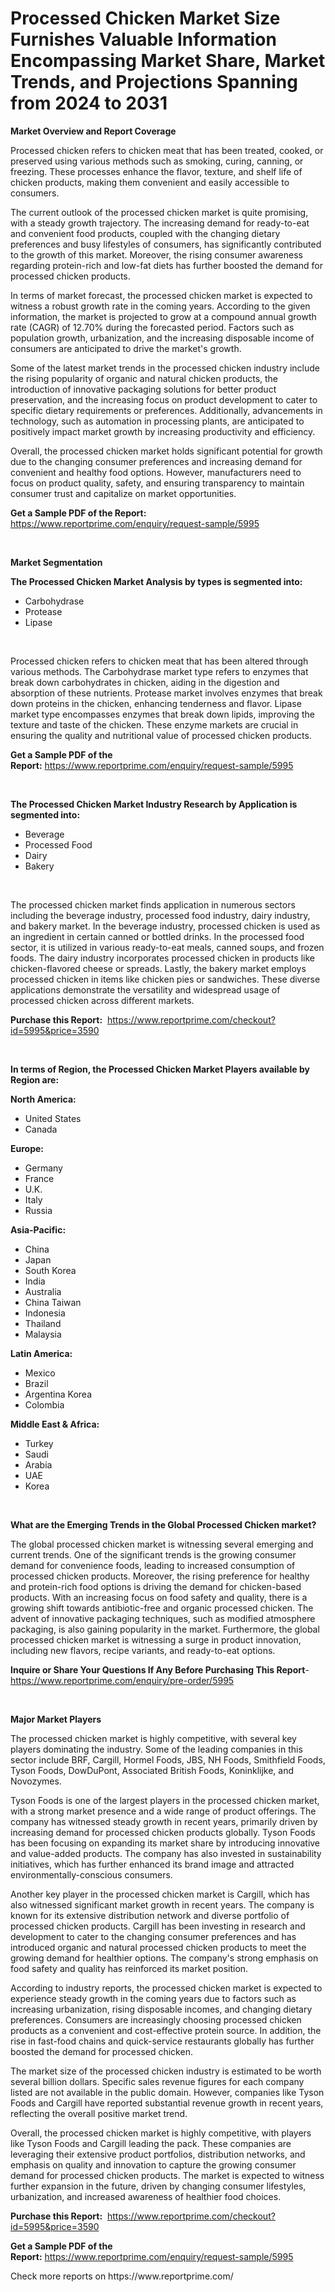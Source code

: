 <p><h1>Processed Chicken Market Size Furnishes Valuable Information Encompassing Market Share, Market Trends, and Projections Spanning from 2024 to 2031</h1></p><p><strong>Market Overview and Report Coverage</strong></p>
<p><p>Processed chicken refers to chicken meat that has been treated, cooked, or preserved using various methods such as smoking, curing, canning, or freezing. These processes enhance the flavor, texture, and shelf life of chicken products, making them convenient and easily accessible to consumers.</p><p>The current outlook of the processed chicken market is quite promising, with a steady growth trajectory. The increasing demand for ready-to-eat and convenient food products, coupled with the changing dietary preferences and busy lifestyles of consumers, has significantly contributed to the growth of this market. Moreover, the rising consumer awareness regarding protein-rich and low-fat diets has further boosted the demand for processed chicken products.</p><p>In terms of market forecast, the processed chicken market is expected to witness a robust growth rate in the coming years. According to the given information, the market is projected to grow at a compound annual growth rate (CAGR) of 12.70% during the forecasted period. Factors such as population growth, urbanization, and the increasing disposable income of consumers are anticipated to drive the market's growth.</p><p>Some of the latest market trends in the processed chicken industry include the rising popularity of organic and natural chicken products, the introduction of innovative packaging solutions for better product preservation, and the increasing focus on product development to cater to specific dietary requirements or preferences. Additionally, advancements in technology, such as automation in processing plants, are anticipated to positively impact market growth by increasing productivity and efficiency.</p><p>Overall, the processed chicken market holds significant potential for growth due to the changing consumer preferences and increasing demand for convenient and healthy food options. However, manufacturers need to focus on product quality, safety, and ensuring transparency to maintain consumer trust and capitalize on market opportunities.</p></p>
<p><strong>Get a Sample PDF of the Report:</strong> <a href="https://www.reportprime.com/enquiry/request-sample/5995">https://www.reportprime.com/enquiry/request-sample/5995</a></p>
<p>&nbsp;</p>
<p><strong>Market Segmentation</strong></p>
<p><strong>The Processed Chicken Market Analysis by types is segmented into:</strong></p>
<p><ul><li>Carbohydrase</li><li>Protease</li><li>Lipase</li></ul></p>
<p>&nbsp;</p>
<p><p>Processed chicken refers to chicken meat that has been altered through various methods. The Carbohydrase market type refers to enzymes that break down carbohydrates in chicken, aiding in the digestion and absorption of these nutrients. Protease market involves enzymes that break down proteins in the chicken, enhancing tenderness and flavor. Lipase market type encompasses enzymes that break down lipids, improving the texture and taste of the chicken. These enzyme markets are crucial in ensuring the quality and nutritional value of processed chicken products.</p></p>
<p><strong>Get a Sample PDF of the Report:</strong>&nbsp;<a href="https://www.reportprime.com/enquiry/request-sample/5995">https://www.reportprime.com/enquiry/request-sample/5995</a></p>
<p>&nbsp;</p>
<p><strong>The Processed Chicken Market Industry Research by Application is segmented into:</strong></p>
<p><ul><li>Beverage</li><li>Processed Food</li><li>Dairy</li><li>Bakery</li></ul></p>
<p>&nbsp;</p>
<p><p>The processed chicken market finds application in numerous sectors including the beverage industry, processed food industry, dairy industry, and bakery market. In the beverage industry, processed chicken is used as an ingredient in certain canned or bottled drinks. In the processed food sector, it is utilized in various ready-to-eat meals, canned soups, and frozen foods. The dairy industry incorporates processed chicken in products like chicken-flavored cheese or spreads. Lastly, the bakery market employs processed chicken in items like chicken pies or sandwiches. These diverse applications demonstrate the versatility and widespread usage of processed chicken across different markets.</p></p>
<p><strong>Purchase this Report:</strong>&nbsp; <a href="https://www.reportprime.com/checkout?id=5995&price=3590">https://www.reportprime.com/checkout?id=5995&price=3590</a></p>
<p>&nbsp;</p>
<p><strong>In terms of Region, the Processed Chicken Market Players available by Region are:</strong></p>
<p>
    <p> <strong> North America: </strong>
        <ul>
            <li>United States</li>
            <li>Canada</li>
        </ul>
        </p> 
    <p> <strong> Europe: </strong>
        <ul>
            <li>Germany</li>
            <li>France</li>
            <li>U.K.</li>
            <li>Italy</li>
            <li>Russia</li>
        </ul>
        </p> 
    <p> <strong> Asia-Pacific: </strong>
        <ul>
            <li>China</li>
            <li>Japan</li>
            <li>South Korea</li>
            <li>India</li>
            <li>Australia</li>
            <li>China Taiwan</li>
            <li>Indonesia</li>
            <li>Thailand</li>
            <li>Malaysia</li>
        </ul>
        </p> 
    <p> <strong> Latin America: </strong>
        <ul>
            <li>Mexico</li>
            <li>Brazil</li>
            <li>Argentina Korea</li>
            <li>Colombia</li>
        </ul>
        </p> 
    <p> <strong> Middle East & Africa: </strong>
        <ul>
            <li>Turkey</li>
            <li>Saudi</li>
            <li>Arabia</li>
            <li>UAE</li>
            <li>Korea</li>
        </ul>
    </p>
    </p>
<p>&nbsp;</p>
<p><strong>What are the Emerging Trends in the Global Processed Chicken market?</strong></p>
<p><p>The global processed chicken market is witnessing several emerging and current trends. One of the significant trends is the growing consumer demand for convenience foods, leading to increased consumption of processed chicken products. Moreover, the rising preference for healthy and protein-rich food options is driving the demand for chicken-based products. With an increasing focus on food safety and quality, there is a growing shift towards antibiotic-free and organic processed chicken. The advent of innovative packaging techniques, such as modified atmosphere packaging, is also gaining popularity in the market. Furthermore, the global processed chicken market is witnessing a surge in product innovation, including new flavors, recipe variants, and ready-to-eat options.</p></p>
<p><strong>Inquire or Share Your Questions If Any Before Purchasing This Report</strong>- <a href="https://www.reportprime.com/enquiry/pre-order/5995">https://www.reportprime.com/enquiry/pre-order/5995</a></p>
<p>&nbsp;</p>
<p><strong>Major Market Players</strong></p>
<p><p>The processed chicken market is highly competitive, with several key players dominating the industry. Some of the leading companies in this sector include BRF, Cargill, Hormel Foods, JBS, NH Foods, Smithfield Foods, Tyson Foods, DowDuPont, Associated British Foods, Koninklijke, and Novozymes.</p><p>Tyson Foods is one of the largest players in the processed chicken market, with a strong market presence and a wide range of product offerings. The company has witnessed steady growth in recent years, primarily driven by increasing demand for processed chicken products globally. Tyson Foods has been focusing on expanding its market share by introducing innovative and value-added products. The company has also invested in sustainability initiatives, which has further enhanced its brand image and attracted environmentally-conscious consumers.</p><p>Another key player in the processed chicken market is Cargill, which has also witnessed significant market growth in recent years. The company is known for its extensive distribution network and diverse portfolio of processed chicken products. Cargill has been investing in research and development to cater to the changing consumer preferences and has introduced organic and natural processed chicken products to meet the growing demand for healthier options. The company's strong emphasis on food safety and quality has reinforced its market position.</p><p>According to industry reports, the processed chicken market is expected to experience steady growth in the coming years due to factors such as increasing urbanization, rising disposable incomes, and changing dietary preferences. Consumers are increasingly choosing processed chicken products as a convenient and cost-effective protein source. In addition, the rise in fast-food chains and quick-service restaurants globally has further boosted the demand for processed chicken.</p><p>The market size of the processed chicken industry is estimated to be worth several billion dollars. Specific sales revenue figures for each company listed are not available in the public domain. However, companies like Tyson Foods and Cargill have reported substantial revenue growth in recent years, reflecting the overall positive market trend.</p><p>Overall, the processed chicken market is highly competitive, with players like Tyson Foods and Cargill leading the pack. These companies are leveraging their extensive product portfolios, distribution networks, and emphasis on quality and innovation to capture the growing consumer demand for processed chicken products. The market is expected to witness further expansion in the future, driven by changing consumer lifestyles, urbanization, and increased awareness of healthier food choices.</p></p>
<p><strong>Purchase this Report:</strong>&nbsp;&nbsp;<a href="https://www.reportprime.com/checkout?id=5995&price=3590">https://www.reportprime.com/checkout?id=5995&price=3590</a></p>
<p></p>
<p><strong>Get a Sample PDF of the Report:</strong>&nbsp;<a href="https://www.reportprime.com/enquiry/request-sample/5995">https://www.reportprime.com/enquiry/request-sample/5995</a></p>
<p>Check more reports on https://www.reportprime.com/</p>